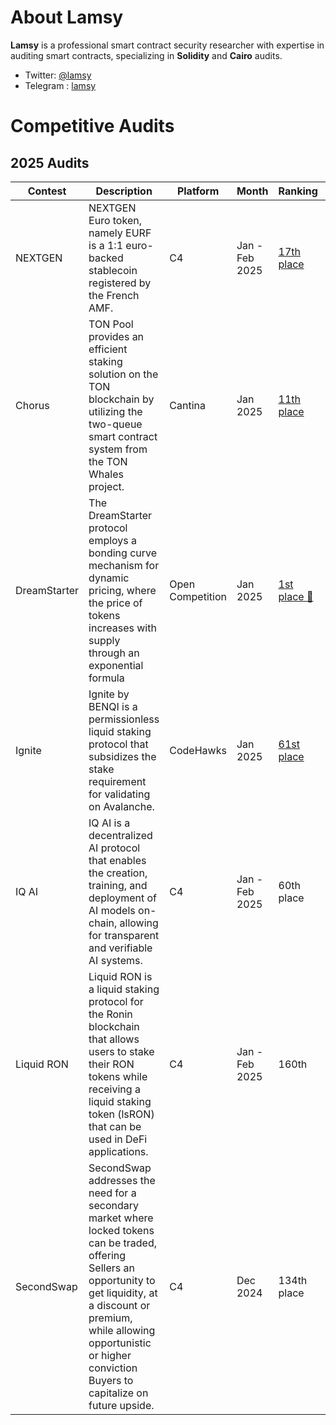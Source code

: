 # About Lamsy

**Lamsy** is a professional smart contract security researcher with expertise in auditing smart contracts, specializing in **Solidity** and **Cairo** audits.

- Twitter: [@lamsy](https://x.com/lamsyhay)
- Telegram : [lamsy](https://t.me/lasykay)

# Competitive Audits

## 2025 Audits

| Contest      | Description                                                                                                                                                                                                                                                  | Platform         | Month          | Ranking                                                                                                                | Report                                                                                                         | Findings                               |
| ------------ | ------------------------------------------------------------------------------------------------------------------------------------------------------------------------------------------------------------------------------------------------------------ | ---------------- | -------------- | ---------------------------------------------------------------------------------------------------------------------- | -------------------------------------------------------------------------------------------------------------- | -------------------------------------- |
| NEXTGEN      | NEXTGEN Euro token, namely EURF is a 1:1 euro-backed stablecoin registered by the French AMF.                                                                                                                                                                | C4               | Jan - Feb 2025 | [17th place](https://code4rena.com/reports/2025-01-nextgen)                                                            | [📄](https://code4rena.com/reports/2025-01-next-generation)                                                    | 1 High, 1 Medium                       |
| Chorus       | TON Pool provides an efficient staking solution on the TON blockchain by utilizing the two-queue smart contract system from the TON Whales project.                                                                                                          | Cantina          | Jan 2025       | [11th place](https://cantina.xyz/competitions/e9e9b3e0-f213-45e4-8d05-d72bf0c8787a/leaderboard)                        | [📄](https://cantina.xyz/competitions/e9e9b3e0-f213-45e4-8d05-d72bf0c8787a)                                    | 1 Medium                               |
| DreamStarter | The DreamStarter protocol employs a bonding curve mechanism for dynamic pricing, where the price of tokens increases with supply through an exponential formula                                                                                              | Open Competition | Jan 2025       | [1st place 🥇](https://x.com/lamsyhay/status/1889689100036239725)                                                      | [📄](./reports/DreamStarter-Audit.pdf)                                                                         | 1 High, 2 Medium, 2 Low, 4 Info, 4 Gas |
| Ignite       | Ignite by BENQI is a permissionless liquid staking protocol that subsidizes the stake requirement for validating on Avalanche.                                                                                                                               | CodeHawks        | Jan 2025       | [61st place](https://codehawks.cyfrin.io/c/2025-01-benqi/results/?lt=contest&page=7&sc=reward&sj=reward&t=leaderboard) | [📄](https://codehawks.cyfrin.io/c/2025-01-benqi/results/?lt=contest&page=7&sc=reward&sj=reward&t=leaderboard) | 1 Low                                  |
| IQ AI        | IQ AI is a decentralized AI protocol that enables the creation, training, and deployment of AI models on-chain, allowing for transparent and verifiable AI systems.                                                                                          | C4               | Jan - Feb 2025 | 60th place                                                                                                             | [📄](https://code4rena.com/reports/2025-01-iq-ai)                                                              | 1 Medium                               |
| Liquid RON   | Liquid RON is a liquid staking protocol for the Ronin blockchain that allows users to stake their RON tokens while receiving a liquid staking token (lsRON) that can be used in DeFi applications.                                                           | C4               | Jan - Feb 2025 | 160th                                                                                                                  | [📄](https://code4rena.com/reports/2025-01-liquid-ron)                                                         | 1 Medium                               |
| SecondSwap   | SecondSwap addresses the need for a secondary market where locked tokens can be traded, offering Sellers an opportunity to get liquidity, at a discount or premium, while allowing opportunistic or higher conviction Buyers to capitalize on future upside. | C4               | Dec 2024       | 134th place                                                                                                            | [📄](https://code4rena.com/reports/2024-12-secondswap)                                                         | 1 Medium                               |
